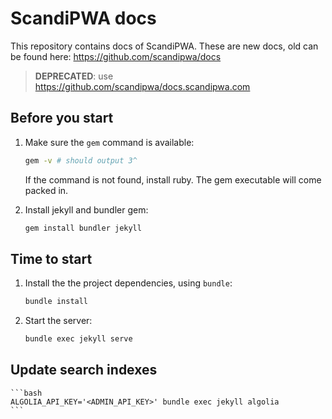 # ScandiPWA docs

This repository contains docs of ScandiPWA. These are new docs, old can be found here: https://github.com/scandipwa/docs

> **DEPRECATED**: use https://github.com/scandipwa/docs.scandipwa.com

## Before you start

1. Make sure the `gem` command is available:

    ```bash
    gem -v # should output 3^
    ```

    If the command is not found, install ruby. The gem executable will come packed in.

2. Install jekyll and bundler gem:

    ```bash
    gem install bundler jekyll
    ```

## Time to start

1. Install the the project dependencies, using `bundle`:

    ```bash
    bundle install
    ```

2. Start the server:

    ```bash
    bundle exec jekyll serve
    ```

## Update search indexes


    ```bash
    ALGOLIA_API_KEY='<ADMIN_API_KEY>' bundle exec jekyll algolia
    ```
